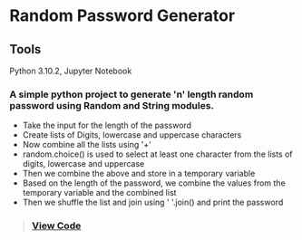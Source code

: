 # Random Password Generator
## Tools
Python 3.10.2, Jupyter Notebook

### A simple python project to generate 'n' length random password using Random and String modules.
* Take the input for the length of the password
* Create lists of Digits, lowercase and uppercase characters
* Now combine all the lists using '+' 
* random.choice() is used to select at least one character from the lists of digits, lowercase and uppercase
* Then we combine the above and store in a temporary variable
* Based on the length of the password, we combine the values from the temporary variable and the combined list
* Then we shuffle the list and join using ' '.join() and print the password
>### [View Code](https://github.com/xavierina12/Data-Analytics/blob/main/Projects/Random%20Password%20Generator/RANDOM%20PASSWORD%20GENERATOR.ipynb)
